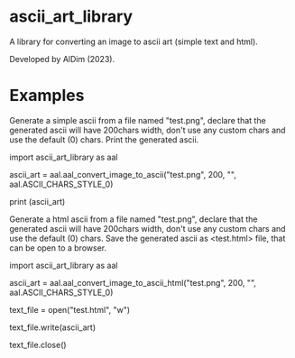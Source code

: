 # ascii_art_library

A library for converting an image to ascii art (simple text and html).

Developed by AlDim (2023).

# Examples

Generate a simple ascii from a file named "test.png", declare that the generated ascii
will have 200chars width, don't use any custom chars and use the default (0) chars.
Print the generated ascii.

import ascii_art_library as aal

ascii_art = aal.aal_convert_image_to_ascii("test.png", 200, "", aal.ASCII_CHARS_STYLE_0)

print (ascii_art)


Generate a html ascii from a file named "test.png", declare that the generated ascii
will have 200chars width, don't use any custom chars and use the default (0) chars.
Save the generated ascii as <test.html> file, that can be open to a browser.

import ascii_art_library as aal

ascii_art = aal.aal_convert_image_to_ascii_html("test.png", 200, "", aal.ASCII_CHARS_STYLE_0)

text_file = open("test.html", "w")

text_file.write(ascii_art)

text_file.close()

